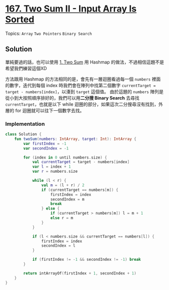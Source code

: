 # [167. Two Sum II - Input Array Is Sorted](https://leetcode.com/problems/two-sum-ii-input-array-is-sorted/)

Topics: `Array` `Two Pointers` `Binary Search`

## Solution

單純要過的話，也可以使用 [1. Two Sum](../1/) 用 Hashmap 的做法，不過相信這題不是希望我們練習這個XD

方法跟用 Hashmap 的方法相同的是，會先有一層迴圈看過每一個 `numbers` 裡面的數字，迭代到每個 index 時我們會在陣列中找第二個數字 `currentTarget = target - numbers[index]`，以湊到 `target` 這個值。
由於這題的 `numbers` 陣列是從小到大按照順序排好的，我們可以用**二分搜 Binary Search** 去尋找 `currentTarget`，也就是以下 while 迴圈的部分，如果這次二分搜尋沒有找到，外層的 for 迴圈就可以往下一個數字去找。

### Implementation

```kotlin
class Solution {
    fun twoSum(numbers: IntArray, target: Int): IntArray {
        var firstIndex = -1
        var secondIndex = -1

        for (index in 0 until numbers.size) {
            val currentTarget = target - numbers[index]
            var l = index + 1
            var r = numbers.size

            while (l < r) {
                val m = (l + r) / 2
                if (currentTarget == numbers[m]) {
                    firstIndex = index
                    secondIndex = m
                    break
                } else {
                    if (currentTarget > numbers[m]) l = m + 1
                    else r = m
                }
            }

            if (l < numbers.size && currentTarget == numbers[l]) {
                firstIndex = index
                secondIndex = l
            }

            if (firstIndex != -1 && secondIndex != -1) break
        }

        return intArrayOf(firstIndex + 1, secondIndex + 1)
    }
}
```
